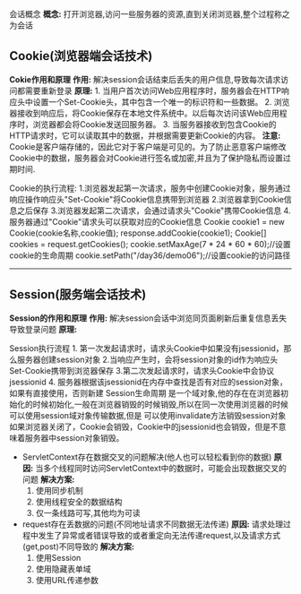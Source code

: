 会话概念
	**概念:** 打开浏览器,访问一些服务器的资源,直到关闭浏览器,整个过程称之为会话
## Cookie(浏览器端会话技术)
**Cokie作用和原理**
	**作用:**
	解决session会话结束后丢失的用户信息,导致每次请求访问都需要重新登录
	**原理:**
	1.  当用户首次访问Web应用程序时，服务器会在HTTP响应头中设置一个Set-Cookie头，其中包含一个唯一的标识符和一些数据。
	2.  浏览器接收到响应后，将Cookie保存在本地文件系统中。以后每次访问该Web应用程序时，浏览器都会将Cookie发送回服务器。
	3.  当服务器接收到包含Cookie的HTTP请求时，它可以读取其中的数据，并根据需要更新Cookie的内容。
	**注意:** Cookie是客户端存储的，因此它对于客户端是可见的。为了防止恶意客户端修改Cookie中的数据，服务器会对Cookie进行签名或加密,并且为了保护隐私而设置过期时间.

Cookie的执行流程:
	1.浏览器发起第一次请求，服务中创建Cookie对象，服务通过响应操作响应头"Set-Cookie"将Cookie信息携带到浏览器
	2.浏览器拿到Cookie信息之后保存
	3.浏览器发起第二次请求，会通过请求头"Cookie"携带Cookie信息
	4.服务器通过"Cookie"请求头可以获取对应的Cookie信息
	Cookie cookie1 = new Cookie(cookie名称,cookie值);
	response.addCookie(cookie1);
	Cookie[] cookies = request.getCookies();
	cookie.setMaxAge(7 * 24 * 60 * 60);//设置cookie的生命周期
	cookie.setPath("/day36/demo06");//设置cookie的访问路径
  
---
## Session(服务端会话技术)
**Session的作用和原理**
	**作用:**
	解决session会话中浏览同页面刷新后重复信息丢失导致登录问题
	**原理:**
	


Session执行流程
	1. 第一次发起请求时，请求头Cookie中如果没有jsessionid，那么服务器创建session对象
	2.当响应产生时，会将session对象的id作为响应头Set-Cookie携带到浏览器保存
	3.第二次发起请求时，请求头Cookie中会协议jsessionid
	4. 服务器根据该jsessionid在内存中查找是否有对应的session对象，如果有直接使用，否则新建
Session生命周期
	是一个域对象,他的存在在浏览器初始化的时候初始化,一般在浏览器销毁的时候销毁,所以在同一次使用浏览器的时候可以使用session域对象传输数据,但是 可以使用invalidate方法销毁session对象
	如果浏览器关闭了，Cookie会销毁，Cookie中的jsessionid也会销毁，但是不意味着服务器中session对象销毁。

* ServletContext存在数据交叉的问题解决(他人也可以轻松看到你的数据)
	**原因:** 当多个线程同时访问ServletContext中的数据时，可能会出现数据交叉的问题
	**解决方案:**
	1. 使用同步机制
	2. 使用线程安全的数据结构
	3. 仅一条线路可写,其他均为可读
* request存在丢数据的问题(不同地址请求不同数据无法传递)
	**原因:** 请求处理过程中发生了异常或者错误导致的或者重定向无法传递request,以及请求方式(get,post)不同导致的
	**解决方案:**
	1. 使用Session
	2. 使用隐藏表单域
	3. 使用URL传递参数
